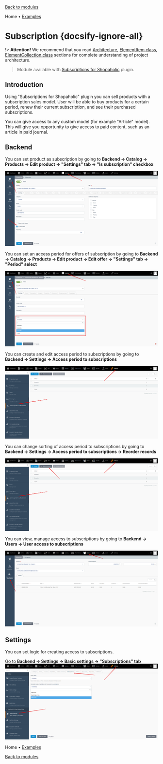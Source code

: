 [Back to modules](modules/home.md)

Home
• [Examples](modules/subscription/examples/examples.md)

# Subscription {docsify-ignore-all}

!> **Attention!**  We recommend that you read [Architecture](home.md#architecture), [ElementItem class](item-class/item-class.md),
[ElementCollection class](collection-class/collection-class.md) sections for complete understanding of  project architecture.

> Module available with [Subscriptions for Shopaholic](plugins/home#subscriptions-for-shopaholic) plugin.

## Introduction

Using "Subscriptions for Shopaholic" plugin you can sell products with a subscription sales model.
User will be able to buy products for a certain period, renew their current subscription, and see their purchased subscriptions.

You can give access to any custom model (for example "Article" model). This will give you opportunity to give access to paid content, such as an article in paid journal.

## Backend

You can set product as subscription by going to **Backend -> Catalog -> Products -> Edit product -> "Settings" tab -> "Is subscription" checkbox**

![](./../../assets/images/backend-product-5.png)

You can set an access period for offers of subscription by going to **Backend -> Catalog -> Products -> Edit product -> Edit offer -> "Settings" tab -> "Period" select**

![](./../../assets/images/backend-offer-5.png)

You can create and edit access period to subscriptions by going to **Backend -> Settings -> Access period to subscriptions**

![](./../../assets/images/backend-subscription-period-1.png)

You can change sorting of access period to subscriptions by going to **Backend -> Settings -> Access period to subscriptions -> Reorder records**

![](./../../assets/images/backend-subscription-period-2.png)

You can view, manage access to subscriptions by going to **Backend -> Users -> User access to subscriptions**

![](./../../assets/images/backend-subscription-access-1.png)

## Settings

You can set logic for creating access to subscriptions.

Go to **Backend -> Settings -> Basic settings -> "Subscriptions" tab**
![](./../../assets/images/backend-settings-15.png)

Home
• [Examples](modules/subscription/examples/examples.md)

[Back to modules](modules/home.md)